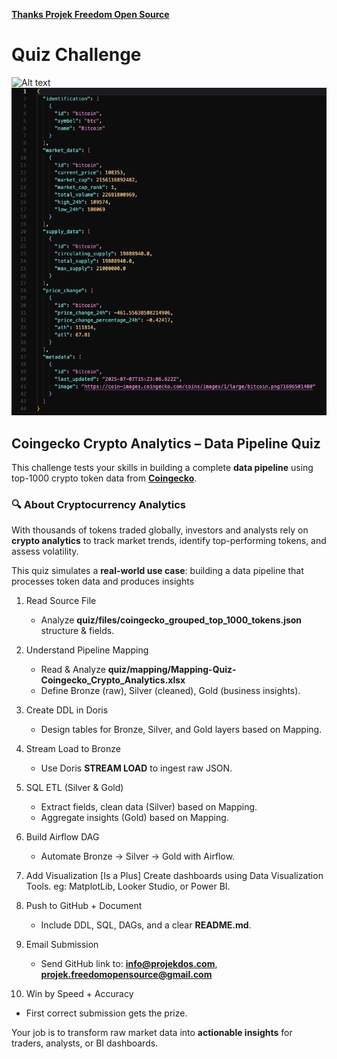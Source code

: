 **[Thanks Projek Freedom Open Source](https://github.com/projekdos/orchestrator_workshop_airflow_doris_batch1)**

# Quiz Challenge

![Alt text](https://github.com/projekdos/orchestrator_workshop_airflow_doris_batch1/blob/main/image/coingecko.avif)
![Alt text](https://github.com/projekdos/orchestrator_workshop_airflow_doris_batch1/blob/main/image/quiz-json.png)

## Coingecko Crypto Analytics – Data Pipeline Quiz

This challenge tests your skills in building a complete **data pipeline** using top-1000 crypto token data from **[Coingecko](https://www.coingecko.com/)**.

### 🔍 About Cryptocurrency Analytics

With thousands of tokens traded globally, investors and analysts rely on **crypto analytics** to track market trends, identify top-performing tokens, and assess volatility.  

This quiz simulates a **real-world use case**: building a data pipeline that processes token data and produces insights

1. Read Source File
   - Analyze **quiz/files/coingecko_grouped_top_1000_tokens.json** structure & fields.

2. Understand Pipeline Mapping
   - Read & Analyze **quiz/mapping/Mapping-Quiz-Coingecko_Crypto_Analytics.xlsx**
   - Define Bronze (raw), Silver (cleaned), Gold (business insights).

3. Create DDL in Doris
   - Design tables for Bronze, Silver, and Gold layers based on Mapping.

4. Stream Load to Bronze
   - Use Doris **STREAM LOAD** to ingest raw JSON.

5. SQL ETL (Silver & Gold)
   - Extract fields, clean data (Silver) based on Mapping.
   - Aggregate insights (Gold) based on Mapping.

6. Build Airflow DAG
   - Automate Bronze → Silver → Gold with Airflow.

7. Add Visualization [Is a Plus] 
 Create dashboards using Data Visualization Tools. eg: MatplotLib, Looker Studio, or Power BI.

8. Push to GitHub + Document
   - Include DDL, SQL, DAGs, and a clear **README.md**.

9. Email Submission
   - Send GitHub link to:
     **info@projekdos.com**, **projek.freedomopensource@gmail.com**

10. Win by Speed + Accuracy
   - First correct submission gets the prize.

Your job is to transform raw market data into **actionable insights** for traders, analysts, or BI dashboards.